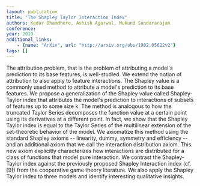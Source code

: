 ```yaml
---
layout: publication
title: "The Shapley Taylor Interaction Index"
authors: Kedar Dhamdhere, Ashish Agarwal, Mukund Sundararajan
conference: 
year: 2019
additional_links: 
    - {name: "ArXiv", url: "http://arxiv.org/abs/1902.05622v2"}
tags: []
---
```

The attribution problem, that is the problem of attributing a model's
prediction to its base features, is well-studied. We extend the notion of
attribution to also apply to feature interactions.
  The Shapley value is a commonly used method to attribute a model's prediction
to its base features. We propose a generalization of the Shapley value called
Shapley-Taylor index that attributes the model's prediction to interactions of
subsets of features up to some size k. The method is analogous to how the
truncated Taylor Series decomposes the function value at a certain point using
its derivatives at a different point. In fact, we show that the Shapley Taylor
index is equal to the Taylor Series of the multilinear extension of the
set-theoretic behavior of the model.
  We axiomatize this method using the standard Shapley axioms -- linearity,
dummy, symmetry and efficiency -- and an additional axiom that we call the
interaction distribution axiom. This new axiom explicitly characterizes how
interactions are distributed for a class of functions that model pure
interaction.
  We contrast the Shapley-Taylor index against the previously proposed Shapley
Interaction index (cf. [9]) from the cooperative game theory literature. We
also apply the Shapley Taylor index to three models and identify interesting
qualitative insights.
